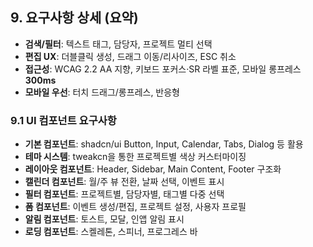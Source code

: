 ## 9. 요구사항 상세 (요약)

- **검색/필터**: 텍스트 태그, 담당자, 프로젝트 멀티 선택
- **편집 UX**: 더블클릭 생성, 드래그 이동/리사이즈, ESC 취소
- **접근성**: WCAG 2.2 AA 지향, 키보드 포커스·SR 라벨 표준, 모바일 롱프레스 **300ms**
- **모바일 우선**: 터치 드래그/롱프레스, 반응형

### 9.1 UI 컴포넌트 요구사항
- **기본 컴포넌트**: shadcn/ui Button, Input, Calendar, Tabs, Dialog 등 활용
- **테마 시스템**: tweakcn을 통한 프로젝트별 색상 커스터마이징
- **레이아웃 컴포넌트**: Header, Sidebar, Main Content, Footer 구조화
- **캘린더 컴포넌트**: 월/주 뷰 전환, 날짜 선택, 이벤트 표시
- **필터 컴포넌트**: 프로젝트별, 담당자별, 태그별 다중 선택
- **폼 컴포넌트**: 이벤트 생성/편집, 프로젝트 설정, 사용자 프로필
- **알림 컴포넌트**: 토스트, 모달, 인앱 알림 표시
- **로딩 컴포넌트**: 스켈레톤, 스피너, 프로그레스 바
